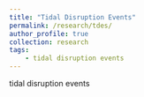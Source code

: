 ```yaml
---
title: "Tidal Disruption Events"
permalink: /research/tdes/
author_profile: true
collection: research
tags: 
    - tidal disruption events
---
```


tidal disruption events
